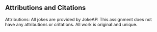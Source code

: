 ## Attributions and Citations ##
Attributions: All jokes are provided by JokeAPI
This assignment does not have any attributions or critations. All work is original and unique. 
